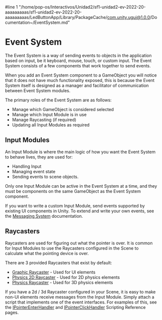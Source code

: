 #line 1 "/home/pop-os/Interactivos/Unidad2/sf1-unidad2-ev-2022-20-aaaaaaaaas/sf1-unidad2-ev-2022-20-aaaaaaaaas/LedButtonApp/Library/PackageCache/com.unity.ugui@1.0.0/Documentation~/EventSystem.md"
# Event System

The Event System is a way of sending events to objects in the application based on input, be it keyboard, mouse, touch, or custom input. The Event System consists of a few components that work together to send events.

When you add an Event System component to a GameObject you will notice that it does not have much functionality exposed, this is because the Event System itself is designed as a manager and facilitator of communication between Event System modules.

The primary roles of the Event System are as follows:

- Manage which GameObject is considered selected
- Manage which Input Module is in use
- Manage Raycasting (if required)
- Updating all Input Modules as required

## Input Modules

An Input Module is where the main logic of how you want the Event System to behave lives, they are used for:

- Handling Input
- Managing event state
- Sending events to scene objects.

Only one Input Module can be active in the Event System at a time, and they must be components on the same GameObject as the Event System component.

If you want to write a custom Input Module, send events supported by existing UI components in Unity. To extend and write your own events, see the [Messaging System](MessagingSystem.md) documentation.

## Raycasters

Raycasters are used for figuring out what the pointer is over. It is common for Input Modules to use the Raycasters configured in the Scene to calculate what the pointing device is over.

There are 3 provided Raycasters that exist by default:


- [Graphic Raycaster](script-GraphicRaycaster.md) - Used for UI elements
- [Physics 2D Raycaster](script-Physics2DRaycaster.md) - Used for 2D physics elements
- [Physics Raycaster](script-PhysicsRaycaster.md) - Used for 3D physics elements

If you have a 2d / 3d Raycaster configured in your Scene, it is easy to make non-UI elements receive messages from the Input Module. Simply attach a script that implements one of the event interfaces. For examples of this, see the [IPointerEnterHandler](xref:UnityEngine.EventSystems.IPointerEnterHandler) and [IPointerClickHandler](xref:UnityEngine.EventSystems.IPointerClickHandler) Scripting Reference pages.

